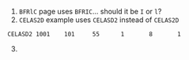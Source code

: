 1. `BFRlC` page uses `BFRIC`... should it be `I` or `l`?
2. `CELAS2D` example uses `CELASD2` instead of `CELAS2D`
```text
CELASD2 1001    101     55      1       8       1                               
```
3. 